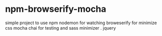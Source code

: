 # npm-browserify-mocha
simple project to use npm nodemon for watching broweserify for minimize css  mocha chai for testing and sass minimizer . jquery 
